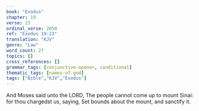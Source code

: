 ```yaml
---
book: "Exodus"
chapter: 19
verse: 23
ordinal_verse: 2050
ref: "Exodus 19:23"
translation: "KJV"
genre: "Law"
word_count: 27
topics: []
cross_references: []
grammar_tags: [conjunctive-opener, conditional]
thematic_tags: [names-of-god]
tags: ["Bible","KJV","Exodus"]
---
```

And Moses said unto the LORD, The people cannot come up to mount Sinai: for thou chargedst us, saying, Set bounds about the mount, and sanctify it.

